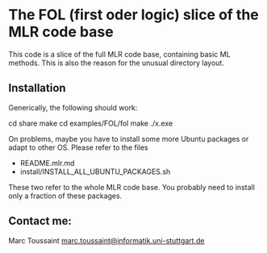 # The FOL (first oder logic) slice of the MLR code base

This code is a slice of the full MLR code base, containing
basic ML methods. This is also the reason for the unusual
directory layout.


## Installation

Generically, the following should work:

cd share
make
cd examples/FOL/fol
make
./x.exe

On problems, maybe you have to install some more Ubuntu
packages or adapt to other OS. Please refer to the files

* README.mlr.md
* install/INSTALL_ALL_UBUNTU_PACKAGES.sh

These two refer to the whole MLR code base. You probably need to
install only a fraction of these packages.


## Contact me:

Marc Toussaint
marc.toussaint@informatik.uni-stuttgart.de



